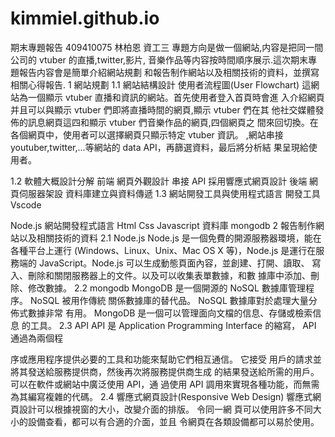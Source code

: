# kimmiel.github.io
期末專題報告
409410075 林柏恩 資工三
專題方向是做一個網站,内容是把同一間公司的 vtuber 的直播,twitter,影片,
音樂作品等内容按時間順序展示.這次期末專題報告内容會是簡單介紹網站規劃 和報告制作網站以及相關技術的資料，並撰寫相關心得報告.
1 網站規劃 1.1 網站結構設計
使用者流程圖(User Flowchart)
這網站為一個顯示 vtuber 直播和資訊的網站。首先使用者登入首頁時會進 入介紹網頁并且可以與顯示 vtuber 們即將直播時間的網頁,顯示 vtuber 們在其 他社交媒體發佈的訊息網頁這四和顯示 vtuber 們音樂作品的網頁,四個網頁之 間來回切換。在各個網頁中，使用者可以選擇網頁只顯示特定 vtuber 資訊。 ,網站串接 youtuber,twitter,...等網站的 data API，再篩選資料，最后將分析結 果呈現給使用者。

 1.2 軟體大概設計分解 前端
網頁外觀設計
串接 API 採用響應式網頁設計
後端 網頁伺服器架設
資料庫建立與資料傳遞
1.3 網站開發工具與使用程式語言
開發工具
Vscode

Node.js
網站開發程式語言
Html
Css Javascript
資料庫
mongodb
2 報告制作網站以及相關技術的資料
2.1 Node.js
Node.js 是一個免費的開源服務器環境，能在各種平台上運行
(Windows、Linux、Unix、Mac OS X 等)，Node.js 是運行在服務端的 JavaScript。Node.js 可以生成動態頁面內容，並創建、打開、讀取、 寫入、刪除和關閉服務器上的文件。以及可以收集表單數據，和數 據庫中添加、刪除、修改數據。
2.2 mongodb
MongoDB 是一個開源的 NoSQL 數據庫管理程序。 NoSQL 被用作傳統
關係數據庫的替代品。 NoSQL 數據庫對於處理大量分佈式數據非常 有用。 MongoDB 是一個可以管理面向文檔的信息、存儲或檢索信息 的工具。
2.3 API
API 是 Application Programming Interface 的縮寫， API 通過為兩個程

序或應用程序提供必要的工具和功能來幫助它們相互通信。 它接受 用戶的請求並將其發送給服務提供商，然後再次將服務提供商生成 的結果發送給所需的用戶。 可以在軟件或網站中廣泛使用 API，通 過使用 API 調用來實現各種功能，而無需為其編寫複雜的代碼。
2.4 響應式網頁設計(Responsive Web Design) 響應式網頁設計可以根據視窗的大小，改變介面的排版。 令同一網 頁可以使用許多不同大小的設備查看，都可以有合適的介面，並且 令網頁在各類設備都可以易於使用。
